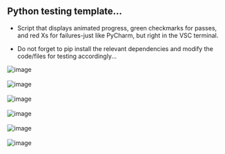 ## Python testing template...

- Script that displays animated progress, green checkmarks for passes, and red Xs for failures-just like PyCharm, but right in the VSC terminal.

- Do not forget to pip install the relevant dependencies and modify the code/files for testing accordingly...

![image](https://github.com/user-attachments/assets/00f9fce3-7cd1-48df-b69a-23fe0ca8aebd)
<br><br>
![image](https://github.com/user-attachments/assets/6ccf9aff-ba04-41cc-bc28-be2295867e7e)
<br><br>
![image](https://github.com/user-attachments/assets/89bb5957-6660-4e58-a051-a493dada62bb)
<br><br>
![image](https://github.com/user-attachments/assets/0887b87d-63c9-43cf-81f8-41dac944e1d9)
<br><br>
![image](https://github.com/user-attachments/assets/25616ed5-3fcb-4ecb-9f1b-3f179130a0f3)
<br><br>
![image](https://github.com/user-attachments/assets/b555c2ca-0ca4-4162-b441-d6cdd2512600)
